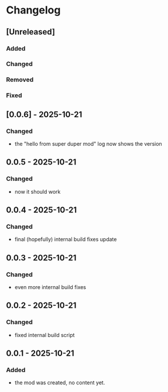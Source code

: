 # Changelog

## [Unreleased]

### Added

### Changed

### Removed

### Fixed

## [0.0.6] - 2025-10-21

### Changed

- the "hello from super duper mod" log now shows the version

## 0.0.5 - 2025-10-21

### Changed

- now it should work

## 0.0.4 - 2025-10-21

### Changed

- final (hopefully) internal build fixes update

## 0.0.3 - 2025-10-21

### Changed

- even more internal build fixes

## 0.0.2 - 2025-10-21

### Changed

- fixed internal build script

## 0.0.1 - 2025-10-21

### Added

- the mod was created, no content yet.
